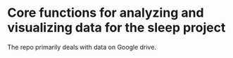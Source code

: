 # Core functions for analyzing and visualizing data for the sleep project
The repo primarily deals with data on Google drive.